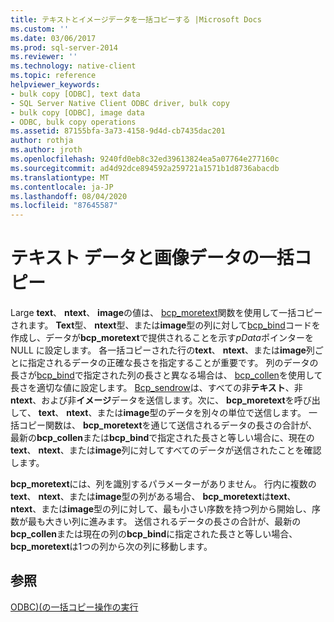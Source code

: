 ```yaml
---
title: テキストとイメージデータを一括コピーする |Microsoft Docs
ms.custom: ''
ms.date: 03/06/2017
ms.prod: sql-server-2014
ms.reviewer: ''
ms.technology: native-client
ms.topic: reference
helpviewer_keywords:
- bulk copy [ODBC], text data
- SQL Server Native Client ODBC driver, bulk copy
- bulk copy [ODBC], image data
- ODBC, bulk copy operations
ms.assetid: 87155bfa-3a73-4158-9d4d-cb7435dac201
author: rothja
ms.author: jroth
ms.openlocfilehash: 9240fd0eb8c32ed39613824ea5a07764e277160c
ms.sourcegitcommit: ad4d92dce894592a259721a1571b1d8736abacdb
ms.translationtype: MT
ms.contentlocale: ja-JP
ms.lasthandoff: 08/04/2020
ms.locfileid: "87645587"
---
```

# <a name="bulk-copying-text-and-image-data"></a>テキスト データと画像データの一括コピー
  Large **text**、 **ntext**、 **image**の値は、 [bcp_moretext](../native-client-odbc-extensions-bulk-copy-functions/bcp-moretext.md)関数を使用して一括コピーされます。 **Text**型、 **ntext**型、または**image**型の列に対して[bcp_bind](../native-client-odbc-extensions-bulk-copy-functions/bcp-bind.md)コードを作成し、データが**bcp_moretext**で提供されることを示す*pData*ポインターを NULL に設定します。 各一括コピーされた行の**text**、 **ntext**、または**image**列ごとに指定されるデータの正確な長さを指定することが重要です。 列のデータの長さが[bcp_bind](../native-client-odbc-extensions-bulk-copy-functions/bcp-bind.md)で指定された列の長さと異なる場合は、 [bcp_collen](../native-client-odbc-extensions-bulk-copy-functions/bcp-collen.md)を使用して長さを適切な値に設定します。 [Bcp_sendrow](../native-client-odbc-extensions-bulk-copy-functions/bcp-sendrow.md)は、すべての非**テキスト**、非**ntext**、および非**イメージ**データを送信します。次に、 **bcp_moretext**を呼び出して、 **text**、 **ntext**、または**image**型のデータを別々の単位で送信します。 一括コピー関数は、 **bcp_moretext**を通じて送信されるデータの長さの合計が、最新の**bcp_collen**または**bcp_bind**で指定された長さと等しい場合に、現在の**text**、 **ntext**、または**image**列に対してすべてのデータが送信されたことを確認します。  
  
 **bcp_moretext**には、列を識別するパラメーターがありません。 行内に複数の**text**、 **ntext**、または**image**型の列がある場合、 **bcp_moretext**は**text**、 **ntext**、または**image**型の列に対して、最も小さい序数を持つ列から開始し、序数が最も大きい列に進みます。 送信されるデータの長さの合計が、最新の**bcp_collen**または現在の列の**bcp_bind**に指定された長さと等しい場合、 **bcp_moretext**は1つの列から次の列に移動します。  
  
## <a name="see-also"></a>参照  
 [ODBC&#41;&#40;の一括コピー操作の実行](performing-bulk-copy-operations-odbc.md)  
  
  
